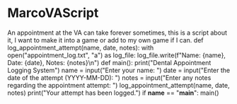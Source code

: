 # MarcoVAScript
An appointment at the VA can take forever sometimes, this is a script about it, I want to make it into a game or add to my own game if I can.
def log_appointment_attempt(name, date, notes): with open("appointment_log.txt", "a") as log_file: log_file.write(f"Name: {name}, Date: {date}, Notes: {notes}\n") def main(): print("Dental Appointment Logging System") name = input("Enter your name: ") date = input("Enter the date of the attempt (YYYY-MM-DD): ") notes = input("Enter any notes regarding the appointment attempt: ") log_appointment_attempt(name, date, notes) print("Your attempt has been logged.") if __name__ == "__main__": main()
